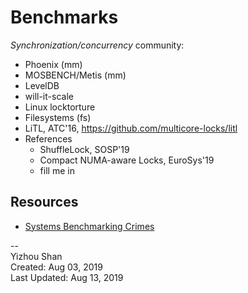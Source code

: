 # Benchmarks

*Synchronization/concurrency* community:

- Phoenix (mm)
- MOSBENCH/Metis (mm)
- LevelDB
- will-it-scale
- Linux locktorture
- Filesystems (fs)
- LiTL, ATC'16, https://github.com/multicore-locks/litl
- References
    - ShuffleLock, SOSP'19
    - Compact NUMA-aware Locks, EuroSys'19
    - fill me in

## Resources

- [Systems Benchmarking Crimes](https://www.cse.unsw.edu.au/~gernot/benchmarking-crimes.html)

--  
Yizhou Shan  
Created: Aug 03, 2019  
Last Updated: Aug 13, 2019
